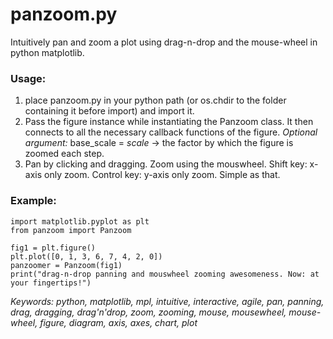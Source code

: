 # panzoom.py
Intuitively pan and zoom a plot using drag-n-drop and the mouse-wheel in python matplotlib.

### Usage:
1) place panzoom.py in your python path (or os.chdir to the folder containing it before import) and import it.
2) Pass the figure instance while instantiating the Panzoom class. It then connects to all the necessary callback functions of the figure. *Optional argument:* base_scale = *scale* -> the factor by which the figure is zoomed each step.
3) Pan by clicking and dragging. Zoom using the mouswheel. Shift key: x-axis only zoom. Control key: y-axis only zoom. Simple as that.

### Example:
    import matplotlib.pyplot as plt
    from panzoom import Panzoom

    fig1 = plt.figure()
    plt.plot([0, 1, 3, 6, 7, 4, 2, 0])
    panzoomer = Panzoom(fig1)
    print("drag-n-drop panning and mouswheel zooming awesomeness. Now: at your fingertips!")


*Keywords: python, matplotlib, mpl, intuitive, interactive, agile, pan, panning, drag, dragging, drag'n'drop, zoom, zooming, mouse, mousewheel, mouse-wheel, figure, diagram, axis, axes, chart, plot*
